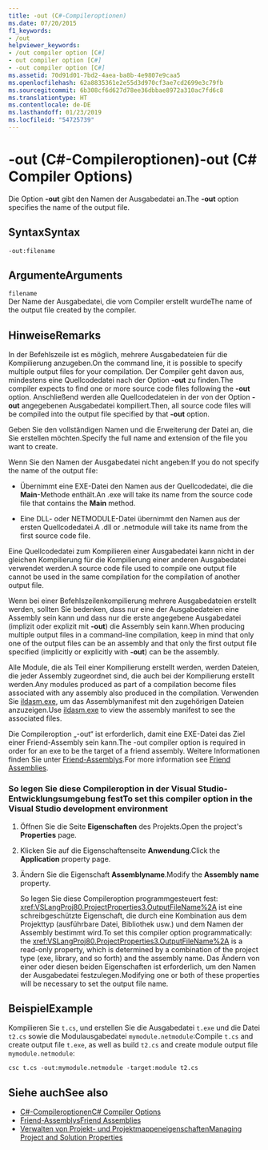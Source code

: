 ```yaml
---
title: -out (C#-Compileroptionen)
ms.date: 07/20/2015
f1_keywords:
- /out
helpviewer_keywords:
- /out compiler option [C#]
- out compiler option [C#]
- -out compiler option [C#]
ms.assetid: 70d91d01-7bd2-4aea-ba8b-4e9807e9caa5
ms.openlocfilehash: 62a8835361e2e55d3d970cf3ae7cd2699e3c79fb
ms.sourcegitcommit: 6b308cf6d627d78ee36dbbae8972a310ac7fd6c8
ms.translationtype: HT
ms.contentlocale: de-DE
ms.lasthandoff: 01/23/2019
ms.locfileid: "54725739"
---
```

# <a name="-out-c-compiler-options"></a><span data-ttu-id="55880-102">-out (C#-Compileroptionen)</span><span class="sxs-lookup"><span data-stu-id="55880-102">-out (C# Compiler Options)</span></span>
<span data-ttu-id="55880-103">Die Option **-out** gibt den Namen der Ausgabedatei an.</span><span class="sxs-lookup"><span data-stu-id="55880-103">The **-out** option specifies the name of the output file.</span></span>  
  
## <a name="syntax"></a><span data-ttu-id="55880-104">Syntax</span><span class="sxs-lookup"><span data-stu-id="55880-104">Syntax</span></span>  
  
```console  
-out:filename  
```  
  
## <a name="arguments"></a><span data-ttu-id="55880-105">Argumente</span><span class="sxs-lookup"><span data-stu-id="55880-105">Arguments</span></span>  
 `filename`  
 <span data-ttu-id="55880-106">Der Name der Ausgabedatei, die vom Compiler erstellt wurde</span><span class="sxs-lookup"><span data-stu-id="55880-106">The name of the output file created by the compiler.</span></span>  
  
## <a name="remarks"></a><span data-ttu-id="55880-107">Hinweise</span><span class="sxs-lookup"><span data-stu-id="55880-107">Remarks</span></span>  
 <span data-ttu-id="55880-108">In der Befehlszeile ist es möglich, mehrere Ausgabedateien für die Kompilierung anzugeben.</span><span class="sxs-lookup"><span data-stu-id="55880-108">On the command line, it is possible to specify multiple output files for your compilation.</span></span> <span data-ttu-id="55880-109">Der Compiler geht davon aus, mindestens eine Quellcodedatei nach der Option **-out** zu finden.</span><span class="sxs-lookup"><span data-stu-id="55880-109">The compiler expects to find one or more source code files following the **-out** option.</span></span> <span data-ttu-id="55880-110">Anschließend werden alle Quellcodedateien in der von der Option **-out** angegebenen Ausgabedatei kompiliert.</span><span class="sxs-lookup"><span data-stu-id="55880-110">Then, all source code files will be compiled into the output file specified by that **-out** option.</span></span>  
  
 <span data-ttu-id="55880-111">Geben Sie den vollständigen Namen und die Erweiterung der Datei an, die Sie erstellen möchten.</span><span class="sxs-lookup"><span data-stu-id="55880-111">Specify the full name and extension of the file you want to create.</span></span>  
  
 <span data-ttu-id="55880-112">Wenn Sie den Namen der Ausgabedatei nicht angeben:</span><span class="sxs-lookup"><span data-stu-id="55880-112">If you do not specify the name of the output file:</span></span>  
  
-   <span data-ttu-id="55880-113">Übernimmt eine EXE-Datei den Namen aus der Quellcodedatei, die die **Main**-Methode enthält.</span><span class="sxs-lookup"><span data-stu-id="55880-113">An .exe will take its name from the source code file that contains the **Main** method.</span></span>  
  
-   <span data-ttu-id="55880-114">Eine DLL- oder NETMODULE-Datei übernimmt den Namen aus der ersten Quellcodedatei.</span><span class="sxs-lookup"><span data-stu-id="55880-114">A .dll or .netmodule will take its name from the first source code file.</span></span>  
  
 <span data-ttu-id="55880-115">Eine Quellcodedatei zum Kompilieren einer Ausgabedatei kann nicht in der gleichen Kompilierung für die Kompilierung einer anderen Ausgabedatei verwendet werden.</span><span class="sxs-lookup"><span data-stu-id="55880-115">A source code file used to compile one output file cannot be used in the same compilation for the compilation of another output file.</span></span>  
  
 <span data-ttu-id="55880-116">Wenn bei einer Befehlszeilenkompilierung mehrere Ausgabedateien erstellt werden, sollten Sie bedenken, dass nur eine der Ausgabedateien eine Assembly sein kann und dass nur die erste angegebene Ausgabedatei (implizit oder explizit mit **-out**) die Assembly sein kann.</span><span class="sxs-lookup"><span data-stu-id="55880-116">When producing multiple output files in a command-line compilation, keep in mind that only one of the output files can be an assembly and that only the first output file specified (implicitly or explicitly with **-out**) can be the assembly.</span></span>  
  
 <span data-ttu-id="55880-117">Alle Module, die als Teil einer Kompilierung erstellt werden, werden Dateien, die jeder Assembly zugeordnet sind, die auch bei der Kompilierung erstellt werden.</span><span class="sxs-lookup"><span data-stu-id="55880-117">Any modules produced as part of a compilation become files associated with any assembly also produced in the compilation.</span></span> <span data-ttu-id="55880-118">Verwenden Sie [ildasm.exe](../../../framework/tools/ildasm-exe-il-disassembler.md), um das Assemblymanifest mit den zugehörigen Dateien anzuzeigen.</span><span class="sxs-lookup"><span data-stu-id="55880-118">Use [ildasm.exe](../../../framework/tools/ildasm-exe-il-disassembler.md) to view the assembly manifest to see the associated files.</span></span>  
  
 <span data-ttu-id="55880-119">Die Compileroption „-out“ ist erforderlich, damit eine EXE-Datei das Ziel einer Friend-Assembly sein kann.</span><span class="sxs-lookup"><span data-stu-id="55880-119">The -out compiler option is required in order for an exe to be the target of a friend assembly.</span></span> <span data-ttu-id="55880-120">Weitere Informationen finden Sie unter [Friend-Assemblys](../../programming-guide/concepts/assemblies-gac/friend-assemblies.md).</span><span class="sxs-lookup"><span data-stu-id="55880-120">For more information see [Friend Assemblies](../../programming-guide/concepts/assemblies-gac/friend-assemblies.md).</span></span>  
  
### <a name="to-set-this-compiler-option-in-the-visual-studio-development-environment"></a><span data-ttu-id="55880-121">So legen Sie diese Compileroption in der Visual Studio-Entwicklungsumgebung fest</span><span class="sxs-lookup"><span data-stu-id="55880-121">To set this compiler option in the Visual Studio development environment</span></span>  
  
1.  <span data-ttu-id="55880-122">Öffnen Sie die Seite **Eigenschaften** des Projekts.</span><span class="sxs-lookup"><span data-stu-id="55880-122">Open the project's **Properties** page.</span></span>  
  
2.  <span data-ttu-id="55880-123">Klicken Sie auf die Eigenschaftenseite **Anwendung**.</span><span class="sxs-lookup"><span data-stu-id="55880-123">Click the **Application** property page.</span></span>  
  
3.  <span data-ttu-id="55880-124">Ändern Sie die Eigenschaft **Assemblyname**.</span><span class="sxs-lookup"><span data-stu-id="55880-124">Modify the **Assembly name** property.</span></span>  
  
     <span data-ttu-id="55880-125">So legen Sie diese Compileroption programmgesteuert fest: <xref:VSLangProj80.ProjectProperties3.OutputFileName%2A> ist eine schreibgeschützte Eigenschaft, die durch eine Kombination aus dem Projekttyp (ausführbare Datei, Bibliothek usw.) und dem Namen der Assembly bestimmt wird.</span><span class="sxs-lookup"><span data-stu-id="55880-125">To set this compiler option programmatically: the <xref:VSLangProj80.ProjectProperties3.OutputFileName%2A> is a read-only property, which is determined by a combination of the project type (exe, library, and so forth) and the assembly name.</span></span> <span data-ttu-id="55880-126">Das Ändern von einer oder diesen beiden Eigenschaften ist erforderlich, um den Namen der Ausgabedatei festzulegen.</span><span class="sxs-lookup"><span data-stu-id="55880-126">Modifying one or both of these properties will be necessary to set the output file name.</span></span>  
  
## <a name="example"></a><span data-ttu-id="55880-127">Beispiel</span><span class="sxs-lookup"><span data-stu-id="55880-127">Example</span></span>  
 <span data-ttu-id="55880-128">Kompilieren Sie `t.cs`, und erstellen Sie die Ausgabedatei `t.exe` und die Datei `t2.cs` sowie die Modulausgabedatei `mymodule.netmodule`:</span><span class="sxs-lookup"><span data-stu-id="55880-128">Compile `t.cs` and create output file `t.exe`, as well as build `t2.cs` and create module output file `mymodule.netmodule`:</span></span>  
  
```console  
csc t.cs -out:mymodule.netmodule -target:module t2.cs  
```  
  
## <a name="see-also"></a><span data-ttu-id="55880-129">Siehe auch</span><span class="sxs-lookup"><span data-stu-id="55880-129">See also</span></span>

- [<span data-ttu-id="55880-130">C#-Compileroptionen</span><span class="sxs-lookup"><span data-stu-id="55880-130">C# Compiler Options</span></span>](../../../csharp/language-reference/compiler-options/index.md)
- [<span data-ttu-id="55880-131">Friend-Assemblys</span><span class="sxs-lookup"><span data-stu-id="55880-131">Friend Assemblies</span></span>](../../programming-guide/concepts/assemblies-gac/friend-assemblies.md)
- [<span data-ttu-id="55880-132">Verwalten von Projekt- und Projektmappeneigenschaften</span><span class="sxs-lookup"><span data-stu-id="55880-132">Managing Project and Solution Properties</span></span>](/visualstudio/ide/managing-project-and-solution-properties)
